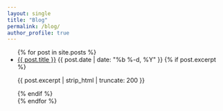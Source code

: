 ```yaml
---
layout: single
title: "Blog"
permalink: /blog/
author_profile: true
---
```


<ul class="post-list">
{% for post in site.posts %}
  <li>
    <a href="{{ post.url | relative_url }}">{{ post.title }}</a>
    <span class="page__meta">{{ post.date | date: "%b %-d, %Y" }}</span>
    {% if post.excerpt %}<p>{{ post.excerpt | strip_html | truncate: 200 }}</p>{% endif %}
  </li>
{% endfor %}
</ul>
